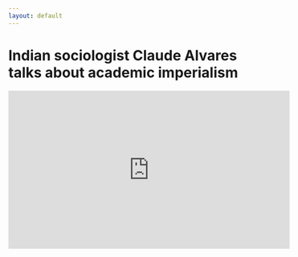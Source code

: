 ```yaml
---
layout: default
---
```

# Indian sociologist Claude Alvares talks about academic imperialism

<iframe width="560" height="315" src="https://www.youtube.com/embed/cySj7da5fB0?si=tdRo6yAyUZE3CBoC" title="YouTube video player" frameborder="0" allow="accelerometer; autoplay; clipboard-write; encrypted-media; gyroscope; picture-in-picture; web-share" referrerpolicy="strict-origin-when-cross-origin" allowfullscreen></iframe>


